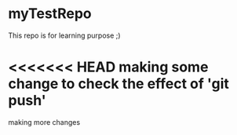 # myTestRepo

This repo is for learning purpose ;)

<<<<<<< HEAD
making some change to check the effect of 'git push'
=======
making more changes

